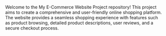 Welcome to the My E-Commerce Website Project repository! This project aims to create a comprehensive and user-friendly online shopping platform. The website provides a seamless shopping experience with features such as product browsing, detailed product descriptions, user reviews, and a secure checkout process.

